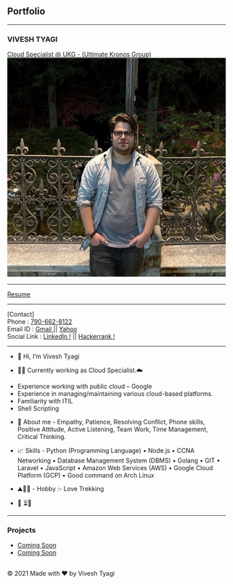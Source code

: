 ## Portfolio

---

### VIVESH TYAGI 

[Cloud Specialist @ UKG - (Ultimate Kronos Group)](https://www.ukg.com/) <br>
<img src="image/headshot.jpg?raw=true"/><br>

---
[Resume](/pdf/Resume-VT.pdf)

---
[Contact] <br>
Phone : <a href="tel:+917906628122">790-662-8122</a> <br>
Email ID : <a href="mailto:vivesht@gmail.com"> Gmail </a> || <a href="mailto:vivesht@yahoo.com"> Yahoo </a> <br>
Social Link : <a href="https://www.linkedin.com/in/vivesh-tyagi-9085a9a9/" target="_blank"> LinkedIn !</a> || <a href="https://www.hackerrank.com/vivesht/" target="_blank"> Hackerrank !</a> 

---

- 👋 Hi, I’m Vivesh Tyagi

- 👨‍💻 Currently working as Cloud Specialist.☁️

* Experience working with public cloud – Google
* Experience in managing/maintaining various cloud-based platforms.
* Familiarity with ITIL
* Shell Scripting

- 📜 About me - Empathy, Patience, Resolving Conflict, Phone skills, Positive Attitude, Active Listening, Team Work, Time Management, Critical Thinking.

- 📈 Skills - Python (Programming Language) • Node.js • CCNA Networking • Database Management System (DBMS) • Golang • GIT • Laravel • JavaScript • Amazon Web Services (AWS) • Google Cloud Platform (GCP) • Good command on Arch Linux

- ⛰️🧗‍♂️ - Hobby :- Love Trekking

- 👀 ⏳🍁

---

### Projects

- [Coming Soon](https://github.com/574n13y?tab=projects/)
- [Coming Soon](https://github.com/574n13y?tab=projects/)

<br>


 <footer>
          <div id="copyright">
                <div>
                    <span>&copy; 2021 Made with ❤️</span>
                    <span>by Vivesh Tyagi </span> 
                </div>
          </div>
 </footer>
